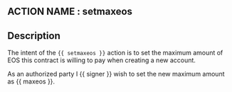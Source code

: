 ## ACTION NAME : setmaxeos

## Description

The intent of the `{{ setmaxeos }}` action is to set the maximum amount of EOS this contract is willing to pay when creating a new account.

As an authorized party I {{ signer }} wish to set the new maximum amount as {{ maxeos }}.
